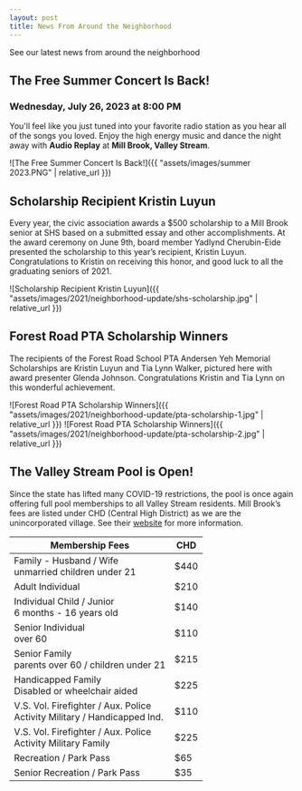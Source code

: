 ```yaml
---
layout: post
title: News From Around the Neighborhood
---
```


See our latest news from around the neighborhood

## The Free Summer Concert Is Back!

### Wednesday, July 26, 2023 at 8:00 PM

You'll feel like you just tuned into your favorite radio station as you hear
all of the songs you loved.  Enjoy the high energy music and dance the night away with **Audio Replay** at **Mill Brook, Valley Stream**.

![The Free Summer Concert Is Back!]({{ "assets/images/summer 2023.PNG" | relative_url }})

## Scholarship Recipient Kristin Luyun

Every year, the civic association awards a $500 scholarship to a Mill Brook
senior at SHS based on a submitted essay and other accomplishments. At the
award ceremony on June 9th, board member Yadlynd Cherubin-Eide presented the
scholarship to this year’s recipient, Kristin Luyun. Congratulations to
Kristin on receiving this honor, and good luck to all the graduating seniors of
2021.

![Scholarship Recipient Kristin Luyun]({{ "assets/images/2021/neighborhood-update/shs-scholarship.jpg" | relative_url }})

## Forest Road PTA Scholarship Winners

The recipients of the Forest Road School PTA Andersen Yeh Memorial Scholarships
are Kristin Luyun and Tia Lynn Walker, pictured here with award presenter
Glenda Johnson. Congratulations Kristin and Tia Lynn on this wonderful
achievement.

![Forest Road PTA Scholarship Winners]({{ "assets/images/2021/neighborhood-update/pta-scholarship-1.jpg" | relative_url }})
![Forest Road PTA Scholarship Winners]({{ "assets/images/2021/neighborhood-update/pta-scholarship-2.jpg" | relative_url }})

## The Valley Stream Pool is Open!

Since the state has lifted many COVID-19 restrictions, the pool is once again
offering full pool memberships to all Valley Stream residents. Mill Brook’s
fees are listed under CHD (Central High District) as we are the unincorporated
village. See their [website](https://www.vsvny.org/pool) for more information.

| Membership Fees | CHD |
| --------------- | --- |
| Family - Husband / Wife<br>unmarried children under 21 | $440 |
| Adult Individual | $210 |
| Individual Child / Junior<br>6 months - 16 years old | $140 |
| Senior Individual<br>over 60 | $110 |
| Senior Family<br>parents over 60 / children under 21 | $215 |
| Handicapped Family<br>Disabled or wheelchair aided | $225 |
| V.S. Vol. Firefighter / Aux. Police<br>Activity Military / Handicapped Ind. | $110 |
| V.S. Vol. Firefighter / Aux. Police<br>Activity Military Family | $225 |
| Recreation / Park Pass | $65 |
| Senior Recreation / Park Pass | $35 |
